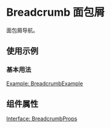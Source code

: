 # Breadcrumb 面包屑

面包屑导航。

## 使用示例

### 基本用法

[Example: BreadcrumbExample](./_example/BreadcrumbExample.jsx)

## 组件属性

[Interface: BreadcrumbProps](./Breadcrumb.tsx)
